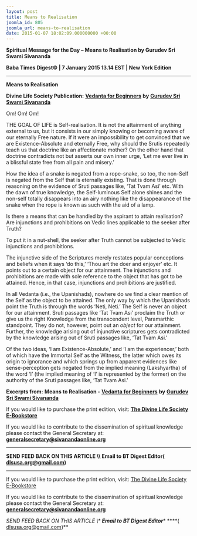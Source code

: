 ```yaml
---
layout: post
title: Means to Realisation
joomla_id: 805
joomla_url: means-to-realisation
date: 2015-01-07 18:02:09.000000000 +00:00
---
```

  

















































**Spiritual Message for the Day – Means to Realisation by Gurudev Sri Swami Sivananda**

**Baba Times Digest© | 7 January 2015 13.14 EST | New York Edition**

* * *  


**Means to Realisation**

**Divine Life Society Publication:** [**Vedanta for Beginners**](http://www.dlshq.org/download/vedbegin.htm#_VPID_12) **by** [**Gurudev Sri Swami Sivananda**](http://www.dlshq.org/saints/siva.htm)

Om! Om! Om!

THE GOAL OF LIFE is Self-realisation. It is not the attainment of anything external to us, but it consists in our simply knowing or becoming aware of our eternally Free nature. If it were an impossibility to get convinced that we are Existence-Absolute and eternally Free, why should the Srutis repeatedly teach us that doctrine like an affectionate mother? On the other hand that doctrine contradicts not but asserts our own inner urge, ‘Let me ever live in a blissful state free from all pain and misery.’

How the idea of a snake is negated from a rope-snake, so too, the non-Self is negated from the Self that is eternally existing. That is done through reasoning on the evidence of Sruti passages like, ‘Tat Tvam Asi’ etc. With the dawn of true knowledge, the Self-luminous Self alone shines and the non-self totally disappears into an airy nothing like the disappearance of the snake when the rope is known as such with the aid of a lamp.

Is there a means that can be handled by the aspirant to attain realisation? Are injunctions and prohibitions on Vedic lines applicable to the seeker after Truth?

To put it in a nut-shell, the seeker after Truth cannot be subjected to Vedic injunctions and prohibitions.

The injunctive side of the Scriptures merely restates popular conceptions and beliefs when it says ‘do this,’ ‘Thou art the doer and enjoyer’ etc. It points out to a certain object for our attainment. The injunctions and prohibitions are made with sole reference to the object that has got to be attained. Hence, in that case, injunctions and prohibitions are justified.

In all Vedanta (i.e., the Upanishads), nowhere do we find a clear mention of the Self as the object to be attained. The only way by which the Upanishads point the Truth is through the words ‘Neti, Neti.’ The Self is never an object for our attainment. Sruti passages like ‘Tat Tvam Asi’ proclaim the Truth or give us the right Knowledge from the transcendent level, Paramarthic standpoint. They do not, however, point out an _object_ for our attainment. Further, the knowledge arising out of injunctive scriptures gets contradicted by the knowledge arising out of Sruti passages like, ‘Tat Tvam Asi.’

Of the two ideas, ‘I am Existence-Absolute,’ and ‘I am the experiencer,’ both of which have the Immortal Self as the Witness, the latter which owes its origin to ignorance and which springs up from apparent evidences like sense-perception gets negated from the implied meaning (Lakshyartha) of the word ‘I’ (the implied meaning of ‘I’ is represented by the former) on the authority of the Sruti passages like, ‘Tat Tvam Asi.’



**Excerpts from:**  **Means to Realisation -** [**Vedanta for Beginners**](http://www.dlshq.org/download/vedbegin.htm#_VPID_12) **by** [**Gurudev Sri Swami Sivananda**](http://www.dlshq.org/saints/siva.htm)

If you would like to purchase the print edition, visit: **[The Divine Life Society E-Bookstore](http://www.dlshq.org/download/download.htm)**

If you would like to contribute to the dissemination of spiritual knowledge please contact the General Secretary at: [](mailto:%20%3Cscript%20type=%27text/javascript%27%3E%20%3C%21--%20var%20prefix%20=%20%27ma%27%20+%20%27il%27%20+%20%27to%27;%20var%20path%20=%20%27hr%27%20+%20%27ef%27%20+%20%27=%27;%20var%20addy57016%20=%20%27generalsecretary%27%20+%20%27@%27;%20addy57016%20=%20addy57016%20+%20%27sivanandaonline%27%20+%20%27.%27%20+%20%27org%27;%20document.write%28%27%3Ca%20%27%20+%20path%20+%20%27%5C%27%27%20+%20prefix%20+%20%27:%27%20+%20addy57016%20+%20%27%5C%27%3E%27%29;%20document.write%28addy57016%29;%20document.write%28%27%3C%5C/a%3E%27%29;%20//--%3E%5Cn%20%3C/script%3E%3Cscript%20type=%27text/javascript%27%3E%20%3C%21--%20document.write%28%27%3Cspan%20style=%5C%27display:%20none;%5C%27%3E%27%29;%20//--%3E%20%3C/script%3EThis%20email%20address%20is%20being%20protected%20from%20spambots.%20You%20need%20JavaScript%20enabled%20to%20view%20it.%20%3Cscript%20type=%27text/javascript%27%3E%20%3C%21--%20document.write%28%27%3C/%27%29;%20document.write%28%27span%3E%27%29;%20//--%3E%20%3C/script%3E?subject=Contribution%20to%20Dissemination%20of%20Spiritual%20Knowledge) **generalsecretary@sivanandaonline.org**

****

**SEND FEED BACK ON THIS ARTICLE \\\ Email to BT Digest Editor[](mailto:%20%3Cscript%20type=%27text/javascript%27%3E%20%3C%21--%20var%20prefix%20=%20%27ma%27%20+%20%27il%27%20+%20%27to%27;%20var%20path%20=%20%27hr%27%20+%20%27ef%27%20+%20%27=%27;%20var%20addy72654%20=%20%27dlsusa.org%27%20+%20%27@%27;%20addy72654%20=%20addy72654%20+%20%27gmail%27%20+%20%27.%27%20+%20%27com%27;%20document.write%28%27%3Ca%20%27%20+%20path%20+%20%27%5C%27%27%20+%20prefix%20+%20%27:%27%20+%20addy72654%20+%20%27%5C%27%3E%27%29;%20document.write%28addy72654%29;%20document.write%28%27%3C%5C/a%3E%27%29;%20//--%3E%5Cn%20%3C/script%3E%3Cscript%20type=%27text/javascript%27%3E%20%3C%21--%20document.write%28%27%3Cspan%20style=%5C%27display:%20none;%5C%27%3E%27%29;%20//--%3E%20%3C/script%3EThis%20email%20address%20is%20being%20protected%20from%20spambots.%20You%20need%20JavaScript%20enabled%20to%20view%20it.%20%3Cscript%20type=%27text/javascript%27%3E%20%3C%21--%20document.write%28%27%3C/%27%29;%20document.write%28%27span%3E%27%29;%20//--%3E%20%3C/script%3E?subject=DLS%20Posts)( [dlsusa.org@gmail.com](mailto:dlsusa.org@gmail.com))**



* * *



  

If you would like to purchase the print edition, visit: [The Divine Life Society E-Bookstore](http://www.dlshq.org/download/download.htm)

If you would like to contribute to the dissemination of spiritual knowledge please contact the General Secretary at: **[generalsecretary@sivanandaonline.org](mailto:generalsecretary@sivanandaonline.org)**

**SEND FEED BACK ON THIS ARTICLE \\\**  **Email to BT Digest Editor**** [](mailto:%20%3Cscript%20type=%27text/javascript%27%3E%20%3C%21--%20var%20prefix%20=%20%27ma%27%20+%20%27il%27%20+%20%27to%27;%20var%20path%20=%20%27hr%27%20+%20%27ef%27%20+%20%27=%27;%20var%20addy72654%20=%20%27dlsusa.org%27%20+%20%27@%27;%20addy72654%20=%20addy72654%20+%20%27gmail%27%20+%20%27.%27%20+%20%27com%27;%20document.write%28%27%3Ca%20%27%20+%20path%20+%20%27%5C%27%27%20+%20prefix%20+%20%27:%27%20+%20addy72654%20+%20%27%5C%27%3E%27%29;%20document.write%28addy72654%29;%20document.write%28%27%3C%5C/a%3E%27%29;%20//--%3E%5Cn%20%3C/script%3E%3Cscript%20type=%27text/javascript%27%3E%20%3C%21--%20document.write%28%27%3Cspan%20style=%5C%27display:%20none;%5C%27%3E%27%29;%20//--%3E%20%3C/script%3EThis%20email%20address%20is%20being%20protected%20from%20spambots.%20You%20need%20JavaScript%20enabled%20to%20view%20it.%20%3Cscript%20type=%27text/javascript%27%3E%20%3C%21--%20document.write%28%27%3C/%27%29;%20document.write%28%27span%3E%27%29;%20//--%3E%20%3C/script%3E?subject=DLS%20Posts)****( [dlsusa.org@gmail.com](mailto:dlsusa.org@gmail.com))**  
